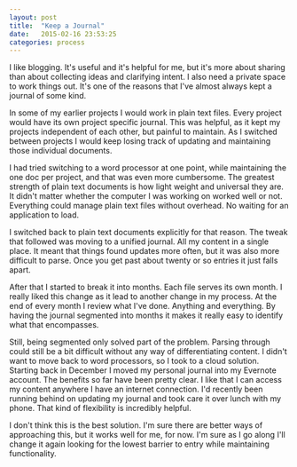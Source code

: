 ```yaml
---
layout: post
title:  "Keep a Journal"
date:   2015-02-16 23:53:25
categories: process
---
```


I like blogging. It's useful and it's helpful for me, but it's more about sharing than about collecting ideas and clarifying intent. I also need a private space to work things out. It's one of the reasons that I've almost always kept a journal of some kind.

In some of my earlier projects I would work in plain text files. Every project would have its own project specific journal. This was helpful, as it kept my projects independent of each other, but painful to maintain. As I switched between projects I would keep losing track of updating and maintaining those individual documents.

I had tried switching to a word processor at one point, while maintaining the one doc per project, and that was even more cumbersome. The greatest strength of plain text documents is how light weight and universal they are. It didn't matter whether the computer I was working on worked well or not. Everything could manage plain text files without overhead. No waiting for an application to load.

I switched back to plain text documents explicitly for that reason. The tweak that followed was moving to a unified journal. All my content in a single place. It meant that things found updates more often, but it was also more difficult to parse. Once you get past about twenty or so entries it just falls apart.

After that I started to break it into months. Each file serves its own month. I really liked this change as it lead to another change in my process. At the end of every month I review what I've done. Anything and everything. By having the journal segmented into months it makes it really easy to identify what that encompasses.

Still, being segmented only solved part of the problem. Parsing through could still be a bit difficult without any way of differentiating content. I didn't want to move back to word processors, so I took to a cloud solution. Starting back in December I moved my personal journal into my Evernote account. The benefits so far have been pretty clear. I like that I can access my content anywhere I have an internet connection. I'd recently been running behind on updating my journal and took care it over lunch with my phone. That kind of flexibility is incredibly helpful.

I don't think this is the best solution. I'm sure there are better ways of approaching this, but it works well for me, for now. I'm sure as I go along I'll change it again looking  for the lowest barrier to entry while maintaining functionality.